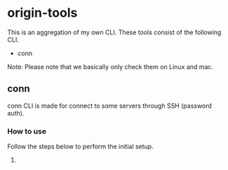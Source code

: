 # origin-tools

This is an aggregation of my own CLI.
These tools consist of the following CLI.

- conn

Note: Please note that we basically only check them on Linux and mac.

## conn
conn CLI is made for connect to some servers through SSH (password auth).

### How to use
Follow the steps below to perform the initial setup.

1. 
